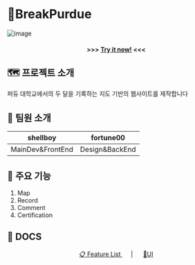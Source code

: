 # 🦁BreakPurdue
![image](https://user-images.githubusercontent.com/53924962/140311465-e4898909-3864-4733-980f-8b23183b9ce3.png)

<div align=center> 
  
  #### >>> [Try it now!](https://breakpurdue.web.app) <<< 

</div>

## 🗺 프로젝트 소개

퍼듀 대학교에서의 두 달을 기록하는 지도 기반의 웹사이트를 제작합니다

## 🤝 팀원 소개

|     shellboy     |   fortune00    |
| :--------------: | :------------: |
| MainDev&FrontEnd | Design&BackEnd |

## 🍏 주요 기능

1. Map
2. Record
3. Comment
4. Certification

## 🔖 DOCS

<p align="center">
  <a href="https://docs.google.com/spreadsheets/d/1jutvO4UI1FIqw39lbFOulHnQZC5SEKuI2kaVR2JlsCI/edit#gid=0">📋 Feature List </a>&nbsp;&nbsp;&nbsp;&nbsp; | &nbsp;&nbsp;&nbsp;&nbsp; 
  <a href="https://www.figma.com/file/G5YUO4AVS006vIAFZ0oh4c/BreakPurdue?node-id=0%3A1"> 🎨UI </a>
</p>
